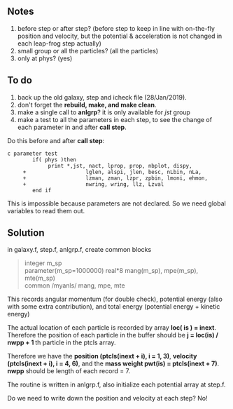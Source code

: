 Notes
----
<ol>
	<li>before step or after step? (before step to keep in line with on-the-fly position and velocity, but the potential & acceleration is not changed in each leap-frog step actually)</li>
	<li>small group or all the particles? (all the particles)</li>
	<li>only at phys? (yes)</li>
</ol>

To do
----
<ol>
	<li>back up the old galaxy, step and icheck file (28/Jan/2019).</li>
	<li>don't forget the <b>rebuild, make, and make clean</b>.</li>
	<li>make a single call to <b>anlgrp</b>? it is only available for <em>jst</em> group</li>
	<li>make a test to all the parameters in each step, to see the change of each parameter in and after <b>call step</b>.</li>
</ol>

Do this before and after <b>call step</b>:

~~~
c parameter test
        if( phys )then
             print *,jst, nact, lprop, prop, nbplot, dispy,
     +                   lglen, alspi, jlen, besc, nLbin, nLa,
     +                   lzman, zman, lzpr, zpbin, lmoni, ehmon,
     +                   nwring, wring, llz, Lzval
        end if
~~~

This is impossible because parameters are not declared. So we need global variables to read them out.  

Solution
----
in galaxy.f, step.f, anlgrp.f, create common blocks  

>integer m_sp  
>parameter(m_sp=1000000) 
>real*8 mang(m_sp), mpe(m_sp), mte(m_sp)  
>common /myanls/ mang, mpe, mte  

This records angular momentum (for double check), potential energy (also with some extra contribution), and total energy (potential energy + kinetic energy)  

The actual location of each particle is recorded by array <b>loc( is ) = inext</b>. Therefore the position of each particle in the buffer should be <b>j = loc(is) / nwpp + 1 </b>th particle in the ptcls array.  

Therefore we have the <b>position (ptcls(inext + i), i = 1, 3)</b>, <b>velocity (ptcls(inext + i), i = 4, 6)</b>, and the <b>mass weight pwt(is) = ptcls(inext + 7)</b>. <b>nwpp</b> should be length of each record = 7.  

The routine is written in anlgrp.f, also initialize each potential array at step.f.  

Do we need to write down the position and velocity at each step? No!  